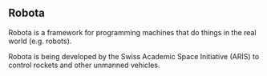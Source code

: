 Robota
------

Robota is a framework for programming machines that do things in the real world (e.g. robots).

Robota is being developed by the Swiss Academic Space Initiative (ARIS) to control rockets and other unmanned vehicles.

